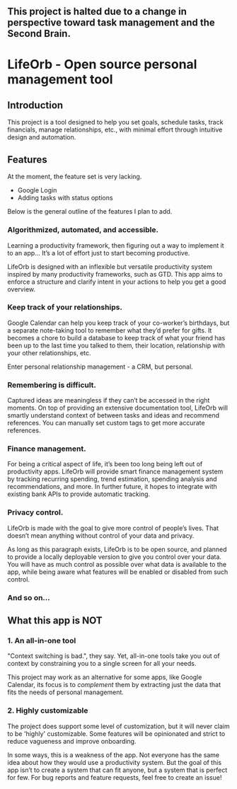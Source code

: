 This project is halted due to a change in perspective toward task management and the Second Brain.
---
# LifeOrb - Open source personal management tool

## Introduction

This project is a tool designed to help you set goals, schedule tasks, track financials, manage relationships, etc., with minimal effort through intuitive design and automation.

## Features

At the moment, the feature set is very lacking.

- Google Login
- Adding tasks with status options

Below is the general outline of the features I plan to add.

### Algorithmized, automated, and accessible.

Learning a productivity framework, then figuring out a way to implement it to an app... It’s a lot of effort just to start becoming productive.

LifeOrb is designed with an inflexible but versatile productivity system inspired by many productivity frameworks, such as GTD. This app aims to enforce a structure and clarify intent in your actions to help you get a good overview.

### Keep track of your relationships.

Google Calendar can help you keep track of your co-worker’s birthdays, but a separate note-taking tool to remember what they’d prefer for gifts. It becomes a chore to build a database to keep track of what your friend has been up to the last time you talked to them, their location, relationship with your other relationships, etc.

Enter personal relationship management - a CRM, but personal.

### Remembering is difficult.

Captured ideas are meaningless if they can’t be accessed in the right moments. On top of providing an extensive documentation tool, LifeOrb will smartly understand context of between tasks and ideas and recommend references. You can manually set custom tags to get more accurate references.

### Finance management.

For being a critical aspect of life, it’s been too long being left out of productivity apps. LifeOrb will provide smart finance management system by tracking recurring spending, trend estimation, spending analysis and recommendations, and more. In further future, it hopes to integrate with existing bank APIs to provide automatic tracking.

### Privacy control.

LifeOrb is made with the goal to give more control of people’s lives. That doesn’t mean anything without control of your data and privacy.

As long as this paragraph exists, LifeOrb is to be open source, and planned to provide a locally deployable version to give you control over your data. You will have as much control as possible over what data is available to the app, while being aware what features will be enabled or disabled from such control.

### And so on...

## What this app is NOT

### 1. An all-in-one tool

"Context switching is bad.", they say. Yet, all-in-one tools take you out of context by constraining you to a single screen for all your needs.

This project may work as an alternative for some apps, like Google Calendar, its focus is to _complement_ them by extracting just the data that fits the needs of personal management.

### 2. Highly customizable

The project does support some level of customization, but it will never claim to be 'highly' customizable. Some features will be opinionated and strict to reduce vagueness and improve onboarding.

In some ways, this is a weakness of the app. Not everyone has the same idea about how they would use a productivity system. But the goal of this app isn’t to create a system that can fit anyone, but a system that is perfect for few.
For bug reports and feature requests, feel free to create an issue!
